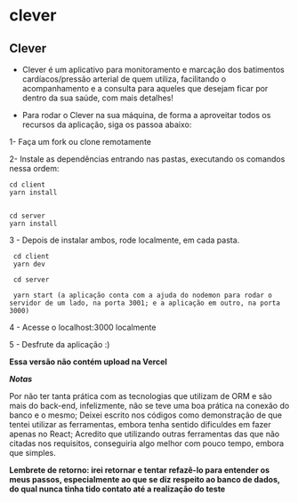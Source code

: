 # clever

## Clever

- Clever é um aplicativo para monitoramento e marcação dos batimentos cardíacos/pressão arterial de quem utiliza, facilitando o acompanhamento e a consulta para aqueles que desejam ficar por dentro da sua saúde, com mais detalhes!

- Para rodar o Clever na sua máquina, de forma a aproveitar todos os recursos da aplicação, siga os passoa abaixo:

1- Faça um fork ou clone remotamente

2- Instale as dependências entrando nas pastas, executando os comandos nessa ordem:
```
cd client
yarn install


cd server
yarn install
```

3 - Depois de instalar ambos, rode localmente, em cada pasta.
```
 cd client
 yarn dev
 
 cd server
 
 yarn start (a aplicação conta com a ajuda do nodemon para rodar o servidor de um lado, na porta 3001; e a aplicação em outro, na porta 3000)
```

4 - Acesse o localhost:3000 localmente

5 - Desfrute da aplicação :)

**Essa versão não contém upload na Vercel**

***Notas***

Por não ter tanta prática com as tecnologias que utilizam de ORM e são mais do back-end, infelizmente, não se teve uma boa prática na conexão do banco e o mesmo; 
Deixei escrito nos códigos como demonstração de que tentei utilizar as ferramentas, embora tenha sentido dificuldes em fazer apenas no React;
Acredito que utilizando outras ferramentas das que não citadas nos requisitos, conseguiria algo melhor com pouco tempo, embora que simples.

****Lembrete de retorno: irei retornar e tentar refazê-lo para entender os meus passos, especialmente ao que se diz respeito ao banco de dados, do qual nunca tinha tido contato até a realização do teste****
